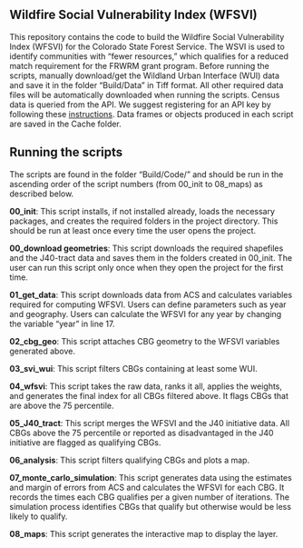 ## Wildfire Social Vulnerability Index (WFSVI)

This repository contains the code to build the Wildfire Social Vulnerability Index (WFSVI) for the Colorado State Forest Service. The WSVI is used to identify communities with “fewer resources,” which qualifies for a reduced match requirement for the FRWRM grant program. Before running the scripts, manually download/get the Wildland Urban Interface (WUI) data and save it in the folder “Build/Data” in Tiff format. All other required data files will be automatically downloaded when running the scripts. Census data is queried from the API. We suggest registering for an API key by following these [instructions](https://walker-data.com/tidycensus/reference/census_api_key.html). Data frames or objects produced in each script are saved in the Cache folder. 

## Running the scripts

The scripts are found in the folder “Build/Code/” and should be run in the ascending order of the script numbers (from 00_init to 08_maps) as described below. 

**00_init**: This script installs, if not installed already, loads the necessary packages, and creates the required folders in the project directory. This should be run at least once every time the user opens the project.

**00_download geometries**: This script downloads the required shapefiles and the J40-tract data and saves them in the folders created in 00_init. The user can run this script only once when they open the project for the first time. 

**01_get_data**: This script downloads data from ACS and calculates variables required for computing WFSVI. Users can define parameters such as year and geography. Users can calculate the WFSVI for any year by changing the variable “year” in line 17. 

**02_cbg_geo**: This script attaches CBG geometry to the WFSVI variables generated above.

**03_svi_wui**: This script filters CBGs containing at least some WUI.

**04_wfsvi**: This script takes the raw data, ranks it all, applies the weights, and generates the final index for all CBGs filtered above. It flags CBGs that are above the 75 percentile.

**05_J40_tract**: This script merges the WFSVI and the J40 initiative data. All CBGs above the 75 percentile or reported as disadvantaged in the J40 initiative are flagged as qualifying CBGs. 

**06_analysis**: This script filters qualifying CBGs and plots a map. 

**07_monte_carlo_simulation**: This script generates data using the estimates and margin of errors from ACS and calculates the WFSVI for each CBG. It records the times each CBG qualifies per a given number of iterations. The simulation process identifies CBGs that qualify but otherwise would be less likely to qualify.

**08_maps**: This script generates the interactive map to display the layer. 

